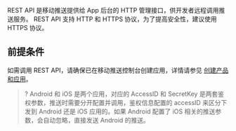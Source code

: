 REST API 是移动推送提供给 App 后台的 HTTP 管理接口，供开发者远程调用推送服务。
REST API 支持 HTTP 和 HTTPS 协议，为了提高安全性，建议使用 HTTPS 协议。

## 前提条件

如需调用 REST API，请确保已在移动推送控制台创建应用，详情请参见 [创建产品和应用](https://cloud.tencent.com/document/product/548/37241)。

>? Android 和 iOS 是两个应用，对应的 AccessID 和 SecretKey 是两套鉴权参数，推送时需要分开配置并调用，鉴权信息配置的 accessID 来区分下发到 Android 还是 iOS 应用的。如果 Android 配置了 iOS 相关的推送参数，会自动忽略，直接发送 Android 的推送。
> 
